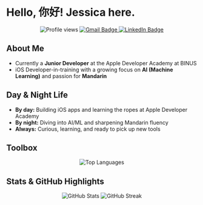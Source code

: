 # Hello, 你好! Jessica here.

<p align="center">
  <img src="https://komarev.com/ghpvc/?username=bolakecil&label=Profile%20Views&color=0e75b6&style=flat" alt="Profile views" />  
  <a href="mailto:jeslynn30@gmail.com">
    <img src="https://img.shields.io/badge/Gmail-D14836?style=flat&logo=gmail&logoColor=white" alt="Gmail Badge"/>
  </a>
  <a href="https://www.linkedin.com/in/jessica-lynn-w/">
    <img src="https://img.shields.io/badge/LinkedIn-0077B5?style=flat&logo=linkedin&logoColor=white" alt="LinkedIn Badge"/>
  </a>
</p>


##  About Me
-  Currently a **Junior Developer** at the Apple Developer Academy at BINUS
-  iOS Developer-in-training with a growing focus on **AI (Machine Learning)** and passion for **Mandarin**  


##  Day & Night Life
- **By day:** Building iOS apps and learning the ropes at Apple Developer Academy  
- **By night:** Diving into AI/ML and sharpening Mandarin fluency  
- **Always:** Curious, learning, and ready to pick up new tools


##  Toolbox
<p align="center">
  <img src="https://github-readme-stats.vercel.app/api/top-langs/?username=bolakecil&layout=compact&theme=tokyonight" alt="Top Languages" />
</p>


##  Stats & GitHub Highlights
<p align="center">
  <img src="https://github-readme-stats.vercel.app/api?username=bolakecil&show_icons=true&theme=tokyonight" alt="GitHub Stats" />
  <img src="https://streak-stats.demolab.com?user=bolakecil&theme=tokyonight" alt="GitHub Streak" />
</p>





<!---
bolakecil/bolakecil is a ✨ special ✨ repository because its `README.md` (this file) appears on your GitHub profile.
You can click the Preview link to take a look at your changes.
--->
